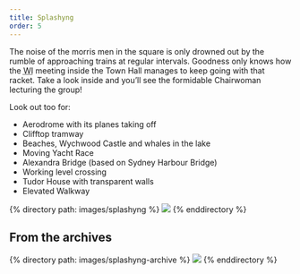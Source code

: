 ```yaml
---
title: Splashyng
order: 5
---
```


The noise of the morris men in the square is only drowned out by the rumble of approaching trains at regular intervals. Goodness only knows how the <abbr title="Women's Institute">WI</abbr> meeting inside the Town Hall manages to keep going with that racket. Take a look inside and you’ll see the formidable Chairwoman lecturing the group!

Look out too for:

* Aerodrome with its planes taking off
* Clifftop tramway
* Beaches, Wychwood Castle and whales in the lake
* Moving Yacht Race
* Alexandra Bridge (based on Sydney Harbour Bridge)
* Working level crossing
* Tudor House with transparent walls
* Elevated Walkway

<div class="gallery">
{% directory path: images/splashyng %}
  <img src="{{ file.url | prepend: site.baseurl }}" />
{% enddirectory %}
</div>

## From the archives

<div class="gallery">
{% directory path: images/splashyng-archive %}
  <img src="{{ file.url | prepend: site.baseurl }}" />
{% enddirectory %}
</div>